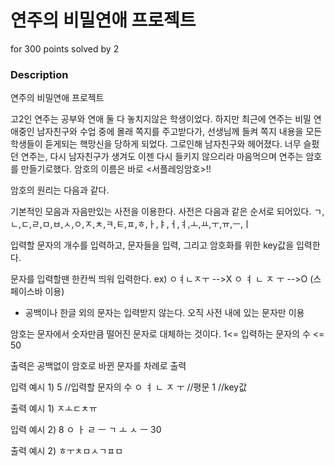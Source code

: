 # 연주의 비밀연애 프로젝트
for 300 points solved by 2

### Description

연주의 비밀연애 프로젝트

고2인 연주는 공부와 연애 둘 다 놓치지않은 학생이었다.
하지만 최근에 연주는 비밀 연애중인 남자친구와 수업 중에 몰래 쪽지를 주고받다가,
선생님께 들켜 쪽지 내용을 모든 학생들이 듣게되는 핵망신을 당하게 되었다.
그로인해 남자친구와 헤어졌다.
너무 슬펐던 연주는, 다시 남자친구가 생겨도 이젠 다시 들키지 않으리라 마음먹으며
연주는 암호를 만들기로했다.
암호의 이름은 바로 <서플레잉암호>!!

암호의 원리는 다음과 같다.

기본적인 모음과 자음만있는 사전을 이용한다.
사전은 다음과 같은 순서로 되어있다.
ㄱ,ㄴ,ㄷ,ㄹ,ㅁ,ㅂ,ㅅ,ㅇ,ㅈ,ㅊ,ㅋ,ㅌ,ㅍ,ㅎ,ㅏ,ㅑ,ㅓ,ㅕ,ㅗ,ㅛ,ㅜ,ㅠ,ㅡ,ㅣ

입력할 문자의 개수를 입력하고, 문자들을 입력, 그리고 암호화를 위한 key값을 입력한다.

문자를 입력할땐 한칸씩 띄워 입력한다.
ex) ㅇㅕㄴㅈㅜ -->X	ㅇ ㅕ ㄴ ㅈ ㅜ -->O (스페이스바 이용)

* 공백이나 한글 외의 문자는 입력받지 않는다. 오직 사전 내에 있는 문자만 이용

암호는 문자에서 숫자만큼 떨어진 문자로 대체하는 것이다.
1<= 입력하는 문자의 수 <= 50

출력은 공백없이 암호로 바뀐 문자를 차례로 출력


입력 예시 1)
5	//입력할 문자의 수
ㅇ ㅕ ㄴ ㅈ ㅜ	//평문
1	//key값

출력 예시 1)
ㅈㅗㄷㅊㅠ

입력 예시 2)
8
ㅇ ㅏ ㄹ ㅡ ㄱ ㅗ ㅅ ㅡ
30

출력 예시 2)
ㅎㅜㅊㅁㅅㄱㅍㅁ
